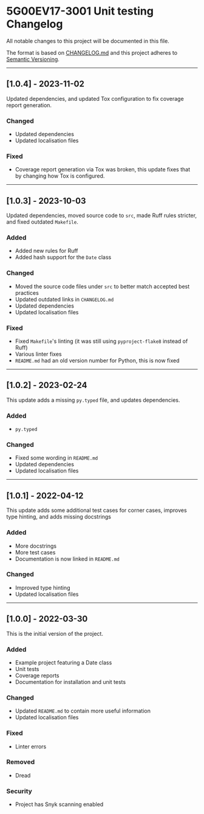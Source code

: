 
# 5G00EV17-3001 Unit testing Changelog

All notable changes to this project will be documented in this file.

The format is based on [CHANGELOG.md][CHANGELOG.md]
and this project adheres to [Semantic Versioning][Semantic Versioning].

<!-- 
TEMPLATE

## [major.minor.patch] - yyyy-mm-dd

A message that notes the main changes in the update.

### Added

### Changed

### Deprecated

### Fixed

### Removed

### Security

_______________________________________________________________________________
 
 -->

<!--
EXAMPLE

## [0.2.0] - 2021-06-02

Lorem Ipsum dolor sit amet.

### Added

- Cat pictures hidden in the library
- Added beeswax to the gears

### Changed

- Updated localisation files

-->

<!--
_______________________________________________________________________________

## [1.0.4] - 2023-11-02

Updated dependencies, and updated Tox configuration to fix coverage
report generation.

### Changed

- Updated dependencies
- Updated localisation files

### Fixed

- Coverage report generation via Tox was broken, this update
  fixes that by changing how Tox is configured.

-->

_______________________________________________________________________________

## [1.0.4] - 2023-11-02

Updated dependencies, and updated Tox configuration to fix coverage
report generation.

### Changed

- Updated dependencies
- Updated localisation files

### Fixed

- Coverage report generation via Tox was broken, this update
  fixes that by changing how Tox is configured.

_______________________________________________________________________________

## [1.0.3] - 2023-10-03

Updated dependencies, moved source code to `src`, made Ruff rules stricter,
and fixed outdated `Makefile`.

### Added

- Added new rules for Ruff
- Added hash support for the `Date` class

### Changed

- Moved the source code files under `src` to better match accepted best
  practices
- Updated outdated links in `CHANGELOG.md`
- Updated dependencies
- Updated localisation files

### Fixed

- Fixed `Makefile`'s linting (it was still using `pyproject-flake8`
  instead of Ruff)
- Various linter fixes
- `README.md` had an old version number for Python, this is now fixed

_______________________________________________________________________________

## [1.0.2] - 2023-02-24

This update adds a missing `py.typed` file, and updates dependencies.

### Added

- `py.typed`

### Changed

- Fixed some wording in `README.md`
- Updated dependencies
- Updated localisation files

_______________________________________________________________________________

## [1.0.1] - 2022-04-12

This update adds some additional test cases for corner cases, improves
type hinting, and adds missing docstrings

### Added

- More docstrings
- More test cases
- Documentation is now linked in `README.md`

### Changed

- Improved type hinting
- Updated localisation files

_______________________________________________________________________________

## [1.0.0] - 2022-03-30

This is the initial version of the project.

### Added

- Example project featuring a Date class
- Unit tests
- Coverage reports
- Documentation for installation and unit tests

### Changed

- Updated `README.md` to contain more useful information
- Updated localisation files

### Fixed

- Linter errors

### Removed

- Dread

### Security

- Project has Snyk scanning enabled

[CHANGELOG.md]: https://keepachangelog.com/en/1.1.0/
[Semantic Versioning]: http://semver.org/

<!-- markdownlint-configure-file {
    "MD022": false,
    "MD024": false,
    "MD030": false,
    "MD032": false
} -->
<!--
    MD022: Blanks around headings
    MD024: No duplicate headings
    MD030: Spaces after list markers
    MD032: Blanks around lists
-->
